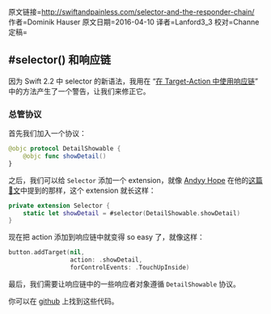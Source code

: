 原文链接=http://swiftandpainless.com/selector-and-the-responder-chain/
作者=Dominik Hauser
原文日期=2016-04-10
译者=Lanford3_3
校对=Channe
定稿=

## #selector() 和响应链

因为 Swift 2.2 中 selector 的新语法，我用在 “[在 Target-Action 中使用响应链](http://swift.gg/2016/01/06/utilize-the-responder-chain-for-target-action/)” 中的方法产生了一个警告，让我们来修正它。

### 总管协议

首先我们加入一个协议：

```swift
@objc protocol DetailShowable {
    @objc func showDetail()
}
```

之后，我们可以给 `Selector` 添加一个 extension，就像 [Andyy Hope](https://twitter.com/AndyyHope) 在他的[这篇🐂文](https://medium.com/swift-programming/swift-selector-syntax-sugar-81c8a8b10df3#.6gteb7p1s)中提到的那样，这个 extension 就长这样：

```swift
private extension Selector {
    static let showDetail = #selector(DetailShowable.showDetail)
}
```

现在把 action 添加到响应链中就变得 so easy 了，就像这样：

```swift
button.addTarget(nil, 
                 action: .showDetail,
                 forControlEvents: .TouchUpInside)
```

最后，我们需要让响应链中的一些响应者对象遵循 `DetailShowable` 协议。

你可以在 [github](https://github.com/dasdom/SelectorSyntaxSugar) 上找到这些代码。

